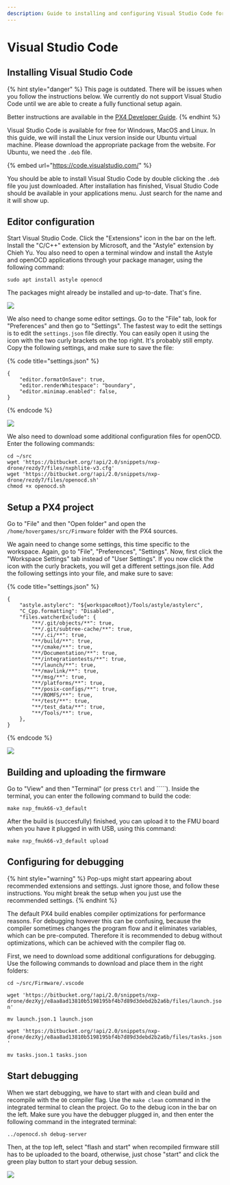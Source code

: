 ```yaml
---
description: Guide to installing and configuring Visual Studio Code for HoverGames.
---
```


# Visual Studio Code

## Installing Visual Studio Code

{% hint style="danger" %}
This page is outdated. There will be issues when you follow the instructions below. We currently do not support Visual Studio Code until we are able to create a fully functional setup again. 

Better instructions are available in the [PX4 Developer Guide](https://dev.px4.io/master/en/setup/vscode.html).
{% endhint %}

Visual Studio Code is available for free for Windows, MacOS and Linux. In this guide, we will install the Linux version inside our Ubuntu virtual machine. Please download the appropriate package from the website. For Ubuntu, we need the `.deb` file.

{% embed url="https://code.visualstudio.com/" %}

You should be able to install Visual Studio Code by double clicking the `.deb` file you just downloaded. After installation has finished, Visual Studio Code should be available in your applications menu. Just search for the name and it will show up.

## Editor configuration

Start Visual Studio Code. Click the "Extensions" icon in the bar on the left. Install the "C/C++" extension by Microsoft, and the "Astyle" extension by Chieh Yu. You also need to open a terminal window and install the Astyle and openOCD applications through your package manager, using the following command:

`sudo apt install astyle openocd`

The packages might already be installed and up-to-date. That's fine.

![](../../.gitbook/assets/image%20%2834%29.png)

We also need to change some editor settings. Go to the "File" tab, look for "Preferences" and then go to "Settings". The fastest way to edit the settings is to edit the `settings.json` file directly. You can easily open it using the icon with the two curly brackets on the top right. It's probably still empty. Copy the following settings, and make sure to save the file:

{% code title="settings.json" %}
```text
{
    "editor.formatOnSave": true,
    "editor.renderWhitespace": "boundary",
    "editor.minimap.enabled": false,
}
```
{% endcode %}

![](../../.gitbook/assets/image%20%28120%29.png)

We also need to download some additional configuration files for openOCD. Enter the following commands:

`cd ~/src`  
`wget 'https://bitbucket.org/!api/2.0/snippets/nxp-drone/rezdy7/files/nxphlite-v3.cfg'`  
`wget 'https://bitbucket.org/!api/2.0/snippets/nxp-drone/rezdy7/files/openocd.sh'`  
`chmod +x openocd.sh`

## Setup a PX4 project

Go to "File" and then "Open folder" and open the `/home/hovergames/src/Firmware` folder with the PX4 sources.

We again need to change some settings, this time specific to the workspace. Again, go to "File", "Preferences", "Settings". Now, first click the "Workspace Settings" tab instead of "User Settings". If you now click the icon with the curly brackets, you will get a different settings.json file. Add the following settings into your file, and make sure to save:

{% code title="settings.json" %}
```text
{
    "astyle.astylerc": "${workspaceRoot}/Tools/astyle/astylerc",
    "C_Cpp.formatting": "Disabled",
    "files.watcherExclude": {
        "**/.git/objects/**": true,
        "**/.git/subtree-cache/**": true,
        "**/.ci/**": true,
        "**/build/**": true,
        "**/cmake/**": true,
        "**/Documentation/**": true,
        "**/integrationtests/**": true,
        "**/launch/**": true,
        "**/mavlink/**": true,
        "**/msg/**": true,
        "**/platforms/**": true,
        "**/posix-configs/**": true,
        "**/ROMFS/**": true,
        "**/test/**": true,
        "**/test_data/**": true,
        "**/Tools/**": true,
    },
}

```
{% endcode %}

![](../../.gitbook/assets/image%20%2812%29.png)

## Building and uploading the firmware

Go to "View" and then "Terminal" \(or press `Ctrl` and `````\). Inside the terminal, you can enter the following command to build the code:

`make nxp_fmuk66-v3_default`

After the build is \(succesfully\) finished, you can upload it to the FMU board when you have it plugged in with USB, using this command:

`make nxp_fmuk66-v3_default upload`

## Configuring for debugging

{% hint style="warning" %}
Pop-ups might start appearing about recommended extensions and settings. Just ignore those, and follow these instructions. You might break the setup when you just use the recommended settings.
{% endhint %}

The default PX4 build enables compiler optimizations for performance reasons. For debugging however this can be confusing, because the compiler sometimes changes the program flow and it eliminates variables, which can be pre-computed. Therefore it is recommended to debug without optimizations, which can be achieved with the compiler flag `O0`.

First, we need to download some additional configurations for debugging. Use the following commands to download and place them in the right folders:

`cd ~/src/Firmware/.vscode`

`wget 'https://bitbucket.org/!api/2.0/snippets/nxp-drone/dezXyj/e8aa8ad13810b5198195bf4b7d89d3debd2b2a6b/files/launch.json'`

`mv launch.json.1 launch.json`

`wget 'https://bitbucket.org/!api/2.0/snippets/nxp-drone/dezXyj/e8aa8ad13810b5198195bf4b7d89d3debd2b2a6b/files/tasks.json'`

`mv tasks.json.1 tasks.json`

## Start debugging

When we start debugging, we have to start with and clean build and recompile with the `O0` compiler flag. Use the `make clean` command in the integrated terminal to clean the project. Go to the debug icon in the bar on the left. Make sure you have the debugger plugged in, and then enter the following command in the integrated terminal:

`../openocd.sh debug-server`

Then, at the top left, select "flash and start" when recompiled firmware still has to be uploaded to the board, otherwise, just chose "start" and click the green play button to start your debug session.

![](../../.gitbook/assets/image%20%2828%29.png)

## 

